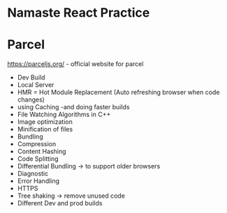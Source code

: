 
# Namaste React Practice

# Parcel
https://parceljs.org/ - official website for parcel
- Dev Build
- Local Server
- HMR = Hot Module Replacement (Auto refreshing browser when code changes)
- using Caching -and doing faster builds
- File Watching Algorithms in C++
- Image optimization
- Minification of files
- Bundling
- Compression
- Content Hashing
- Code Splitting
- Differential Bundling -> to support older browsers
- Diagnostic
- Error Handling
- HTTPS
- Tree shaking -> remove unused code
- Different Dev and prod builds

